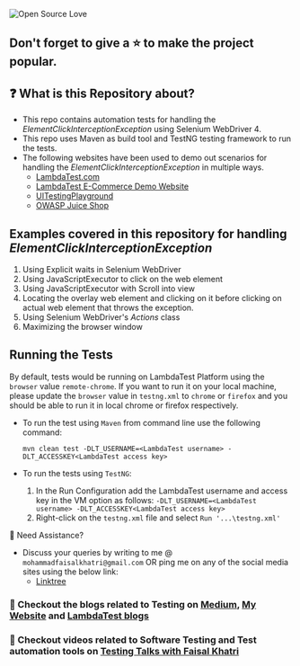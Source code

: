 ![Open Source Love](https://badges.frapsoft.com/os/v1/open-source.svg?v=103)

## Don't forget to give a :star: to make the project popular.

## :question: What is this Repository about?

- This repo contains automation tests for handling the _ElementClickInterceptionException_ using Selenium WebDriver 4.
- This repo uses Maven as build tool and TestNG testing framework to run the tests.
- The following websites have been used to demo out scenarios for handling the _ElementClickInterceptionException_ in multiple ways.
  - [LambdaTest.com](https://www.lambdatest.com)
  - [LambdaTest E-Commerce Demo Website](https://ecommerce-playground.lambdatest.io/)
  - [UITestingPlayground](http://www.uitestingplayground.com/overlapped)
  - [OWASP Juice Shop](https://juice-shop.herokuapp.com/#/)

## Examples covered in this repository for handling _ElementClickInterceptionException_

1. Using Explicit waits in Selenium WebDriver
2. Using JavaScriptExecutor to click on the web element
3. Using JavaScriptExecutor with Scroll into view
4. Locating the overlay web element and clicking on it before clicking on actual web element that throws the exception.
5. Using Selenium WebDriver's _Actions_ class
6. Maximizing the browser window

## Running the Tests

By default, tests would be running on LambdaTest Platform using the `browser` value `remote-chrome`.
If you want to run it on your local machine, please update the `browser` value in `testng.xml` to
`chrome` or `firefox` and you should be able to run it in local chrome or firefox respectively.

- To run the test using `Maven` from command line use the following command:

  `mvn clean test -DLT_USERNAME=<LambdaTest username> -DLT_ACCESSKEY<LambdaTest access key>`

- To run the tests using `TestNG`:
    1. In the Run Configuration add the LambdaTest username and access key in the VM option as follows:
       `-DLT_USERNAME=<LambdaTest username> -DLT_ACCESSKEY<LambdaTest access key>`
    2. Right-click on the `testng.xml` file and select `Run '...\testng.xml'`

🧬 Need Assistance?

- Discuss your queries by writing to me @ `mohammadfaisalkhatri@gmail.com`
  OR ping me on any of the social media sites using the below link:
  - [Linktree](https://linktr.ee/faisalkhatri)

### :thought_balloon: Checkout the blogs related to Testing on [Medium](https://medium.com/@iamfaisalkhatri), [My Website](https://mfaisalkhatri.github.io) and [LambdaTest blogs](https://www.lambdatest.com/blog/author/mfaisalkhatri/)

### :bookmark: Checkout videos related to Software Testing and Test automation tools on [Testing Talks with Faisal Khatri](https://www.youtube.com/@faisalkhatriqa)